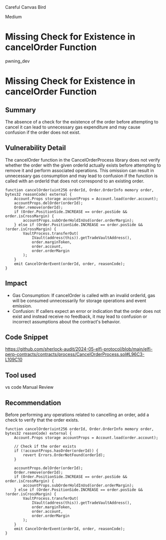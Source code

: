 Careful Canvas Bird

Medium

# Missing Check for Existence in cancelOrder Function

pwning_dev
# Missing Check for Existence in cancelOrder Function
## Summary
The absence of a check for the existence of the order before attempting to cancel it can lead to unnecessary gas expenditure and may cause confusion if the order does not exist.
## Vulnerability Detail
The cancelOrder function in the CancelOrderProcess library does not verify whether the order with the given orderId actually exists before attempting to remove it and perform associated operations. This omission can result in unnecessary gas consumption and may lead to confusion if the function is called with an orderId that does not correspond to an existing order.
```solidity
function cancelOrder(uint256 orderId, Order.OrderInfo memory order, bytes32 reasonCode) external {
    Account.Props storage accountProps = Account.load(order.account);
    accountProps.delOrder(orderId);
    Order.remove(orderId);
    if (Order.PositionSide.INCREASE == order.posSide && order.isCrossMargin) {
        accountProps.subOrderHoldInUsd(order.orderMargin);
    } else if (Order.PositionSide.INCREASE == order.posSide && !order.isCrossMargin) {
        VaultProcess.transferOut(
            IVault(address(this)).getTradeVaultAddress(),
            order.marginToken,
            order.account,
            order.orderMargin
        );
    }
    emit CancelOrderEvent(orderId, order, reasonCode);
}
```
## Impact
- Gas Consumption: If cancelOrder is called with an invalid orderId, gas will be consumed unnecessarily for storage operations and event emission.
- Confusion: If callers expect an error or indication that the order does not exist and instead receive no feedback, it may lead to confusion or incorrect assumptions about the contract's behavior.
## Code Snippet
https://github.com/sherlock-audit/2024-05-elfi-protocol/blob/main/elfi-perp-contracts/contracts/process/CancelOrderProcess.sol#L96C3-L109C10
## Tool used
vs code 
Manual Review

## Recommendation
Before performing any operations related to cancelling an order, add a check to verify that the order exists. 
```solidity
function cancelOrder(uint256 orderId, Order.OrderInfo memory order, bytes32 reasonCode) external {
    Account.Props storage accountProps = Account.load(order.account);
    
    // Check if the order exists
    if (!accountProps.hasOrder(orderId)) {
        revert Errors.OrderNotFound(orderId);
    }
    
    accountProps.delOrder(orderId);
    Order.remove(orderId);
    if (Order.PositionSide.INCREASE == order.posSide && order.isCrossMargin) {
        accountProps.subOrderHoldInUsd(order.orderMargin);
    } else if (Order.PositionSide.INCREASE == order.posSide && !order.isCrossMargin) {
        VaultProcess.transferOut(
            IVault(address(this)).getTradeVaultAddress(),
            order.marginToken,
            order.account,
            order.orderMargin
        );
    }
    emit CancelOrderEvent(orderId, order, reasonCode);
}
```